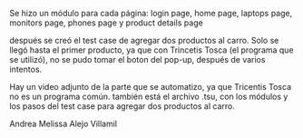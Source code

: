 Se hizo un módulo para cada página: login page, home page, laptops page, monitors page, phones page y product details page 

después se creó el test case de agregar dos productos al carro. Solo se llegó hasta el primer producto, ya que con Trincetis Tosca (el programa que se utilizó), no se pudo tomar el boton del pop-up, después de varios intentos.

Hay un video adjunto de la parte que se automatizo, ya que Tricentis Tosca no es un programa común.
también está el archivo .tsu, con los módulos y los pasos del test case para agregar dos productos al carro.  

Andrea Melissa Alejo Villamil
